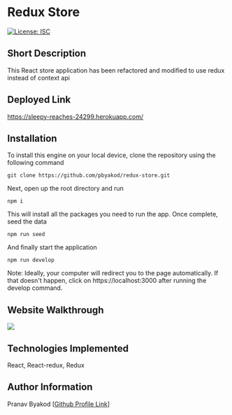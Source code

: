 # Redux Store

[![License: ISC](https://img.shields.io/badge/License-ISC-blue.svg)](https://opensource.org/licenses/ISC)

## Short Description

This React store application has been refactored and modified to use redux instead of context api

## Deployed Link

https://sleepy-reaches-24299.herokuapp.com/

## Installation

To install this engine on your local device, clone the repository using the following command

```
git clone https://github.com/pbyakod/redux-store.git
```

Next, open up the root directory and run

```
npm i
```

This will install all the packages you need to run the app. Once complete, seed the data

```
npm run seed
```

And finally start the application

```
npm run develop
```
Note: Ideally, your computer will redirect you to the page automatically. If that doesn't happen, click on https://localhost:3000 after running the develop command.

## Website Walkthrough

<img src="media/redux-store.gif"></img>

## Technologies Implemented

React, React-redux, Redux

## Author Information

Pranav Byakod [<a href="https://github.com/pbyakod">Github Profile Link</a>]


